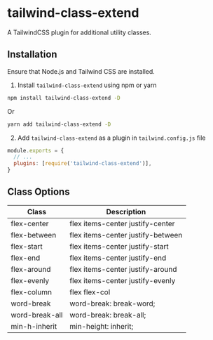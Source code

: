 # tailwind-class-extend

A TailwindCSS plugin for additional utility classes.

## Installation

Ensure that Node.js and Tailwind CSS are installed.

1. Install `tailwind-class-extend` using npm or yarn

```bash
npm install tailwind-class-extend -D
```

Or

```bash
yarn add tailwind-class-extend -D
```

2. Add `tailwind-class-extend` as a plugin in `tailwind.config.js` file

```js
module.exports = {
  // ...
  plugins: [require('tailwind-class-extend')],
}
```

## Class Options

| Class                  | Description                                         |
| ---------------------- | --------------------------------------------------- |
| flex-center            | flex items-center justify-center                    |
| flex-between           | flex items-center justify-between                   |
| flex-start             | flex items-center justify-start                     |
| flex-end               | flex items-center justify-end                       |
| flex-around            | flex items-center justify-around                    |
| flex-evenly            | flex items-center justify-evenly                    |
| flex-column            | flex flex-col                                       |
| word-break             | word-break: break-word;                             |
| word-break-all         | word-break: break-all;                              |
| min-h-inherit          | min-height: inherit;                                |
